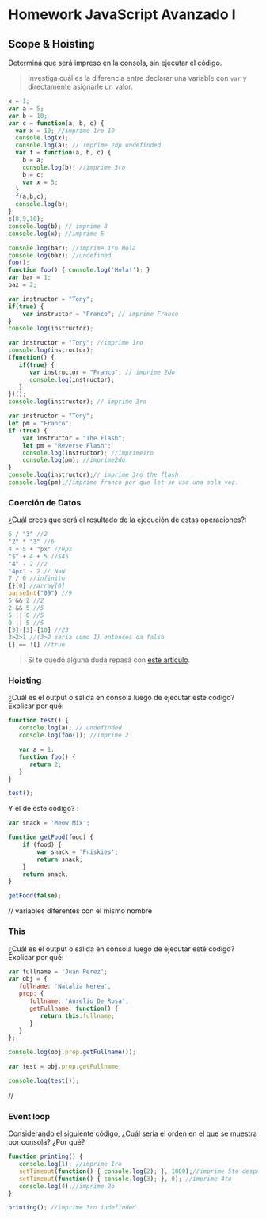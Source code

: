 
# Homework JavaScript Avanzado I

## Scope & Hoisting

Determiná que será impreso en la consola, sin ejecutar el código.

> Investiga cuál es la diferencia entre declarar una variable con `var` y directamente asignarle un valor.

```javascript
x = 1;
var a = 5;
var b = 10;
var c = function(a, b, c) {
  var x = 10; //imprime 1ro 10
  console.log(x);
  console.log(a); // imprime 2dp undefinded
  var f = function(a, b, c) {
    b = a;
    console.log(b); //imprime 3ro 
    b = c;
    var x = 5;
  }
  f(a,b,c);
  console.log(b);
}
c(8,9,10);
console.log(b); // imprime 8
console.log(x); //imprime 5
```

```javascript
console.log(bar); //imprime 1ro Hola
console.log(baz); //undefined
foo();
function foo() { console.log('Hola!'); }
var bar = 1;
baz = 2;
```

```javascript
var instructor = "Tony";
if(true) {
    var instructor = "Franco"; // imprime Franco
}
console.log(instructor);
```

```javascript
var instructor = "Tony"; //imprime 1ro
console.log(instructor);
(function() {
   if(true) {
      var instructor = "Franco"; // imprime 2do
      console.log(instructor);
   }
})();
console.log(instructor); // imprime 3ro
```

```javascript
var instructor = "Tony";
let pm = "Franco";
if (true) {
    var instructor = "The Flash"; 
    let pm = "Reverse Flash";
    console.log(instructor); //imprime1ro
    console.log(pm); //imprime2do
}
console.log(instructor);// imprime 3ro the flash
console.log(pm);//imprime franco por que let se usa una sola vez.
```
### Coerción de Datos

¿Cuál crees que será el resultado de la ejecución de estas operaciones?:

```javascript
6 / "3" //2
"2" * "3" //6
4 + 5 + "px" //9px
"$" + 4 + 5 //$45
"4" - 2 //2
"4px" - 2 // NaN
7 / 0 //infinito
{}[0] //array[0]
parseInt("09") //9
5 && 2 //2
2 && 5 //5
5 || 0 //5
0 || 5 //5
[3]+[3]-[10] //23
3>2>1 //(3>2 seria como 1) entonces da falso
[] == ![] //true
```

> Si te quedó alguna duda repasá con [este artículo](http://javascript.info/tutorial/object-conversion).


### Hoisting

¿Cuál es el output o salida en consola luego de ejecutar este código? Explicar por qué:

```javascript
function test() {
   console.log(a); // undefinded
   console.log(foo()); //imprime 2

   var a = 1;
   function foo() {
      return 2;
   }
}

test();
```

Y el de este código? :

```javascript
var snack = 'Meow Mix';

function getFood(food) {
    if (food) {
        var snack = 'Friskies';
        return snack;
    }
    return snack;
}

getFood(false);
```
// variables diferentes con el mismo nombre

### This

¿Cuál es el output o salida en consola luego de ejecutar esté código? Explicar por qué:

```javascript
var fullname = 'Juan Perez';
var obj = {
   fullname: 'Natalia Nerea',
   prop: {
      fullname: 'Aurelio De Rosa',
      getFullname: function() {
         return this.fullname;
      }
   }
};

console.log(obj.prop.getFullname());

var test = obj.prop.getFullname;

console.log(test());
```
//
### Event loop

Considerando el siguiente código, ¿Cuál sería el orden en el que se muestra por consola? ¿Por qué?

```javascript
function printing() {
   console.log(1); //imprime 1ro
   setTimeout(function() { console.log(2); }, 1000);//imprime 5to despues de un seg
   setTimeout(function() { console.log(3); }, 0); //imprime 4to
   console.log(4);//imprime 2o
}

printing(); //imprime 3ro indefinded
```
